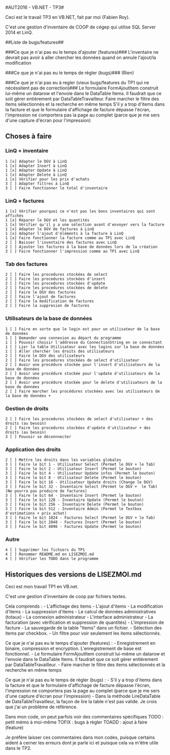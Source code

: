 ﻿#AUT2016 - VB.NET - TP3#

Ceci est le travail TP3 en VB.NET, fait par moi (Fabien Roy).

C'est une gestion d'inventaire de COOP de cégep qui utilise SQL Server 2014 et LinQ.

##Liste de bugs/features##

###Ce que je n'ai pas eu le temps d'ajouter (features)###
	L'inventaire ne devrait pas avoir à aller chercher les données quand on annule l'ajout/la modification

###Ce que je n'ai pas eu le temps de règler (bugs)###
	(Rien)

###Ce que je n'ai pas eu à regler (vieux bugs/features du TP1 qui ne nécéssitent pas de correction)###
	Le formulaire FormAjoutItem construit lui-même un datarow et l'envoie dans le DataTable Items. Il faudrait que ce soit gèrer entièrement par DataTableTravailleur.
	Faire marcher le filtre des items sélectionnés et la recherche en même temps
	S'il y a trop d'items dans la facture et que le formulaire d'affichage de facture dépasse l'écran, l'impression ne comportera pas la page au complet (parce que je me sers d'une capture d'écran pour l'impression)

## Choses à faire ##

### LinQ + inventaire ###

	1 [x] Adapter le DGV à LinQ
	1 [x] Adapter Insert à LinQ
	1 [x] Adapter Update à LinQ
	1 [x] Adapter Delete à LinQ
	1 [x] Vérifier pour les prix d'achats
	3 [ ] Adapter filtres à LinQ
	3 [ ] Faire fonctionner le total d'inventaire

### LinQ + factures ###

	1 [x] Vérifier pourquoi ce n'est pas les bons inventaires qui sont affichés
	1 [x] Réparer le DGV et les quantités
	1 [x] Vérifier qu'il y a une sélection avant d'envoyer vers la facture
	1 [x] Adapter le DGV de factures à LinQ
	1 [x] Adapter l'ajout d'éléments à la facture à LinQ
	1 [x] Faire fonctionner la facture comme au TP1 avec LinQ
	2 [ ] Baisser l'inventaire des factures avec LinQ
	2 [ ] Ajouter les factures à la base de données lors de la création
	3 [ ] Faire fonctionner l'impression comme au TP1 avec LinQ

### Tab des factures ###
	
	2 [ ] Faire les procedures stockées de select
	2 [ ] Faire les procedures stockées d'insert
	2 [ ] Faire les procedures stockées d'update
	2 [ ] Faire les procedures stockées de delete
	2 [ ] Faire le DGV des factures
	2 [ ] Faire l'ajout de factures
	2 [ ] Faire la modification de factures
	2 [ ] Faire la suppresion de factures

### Utilisateurs de la base de données ###

	1 [ ] Faire en sorte que le login est pour un utilisateur de la base de données
	1 [ ] Demander une connexion au départ du programme
	1 [ ] Pouvoir choisir l'addresse du ConnectionString en se connectant
	1 [ ] Lier la table Utilisateur avec les logins sur la base de données
	1 [ ] Aller chercher les droits des utilisateurs
	2 [ ] Faire le DGV des utilisateurs
	2 [ ] Faire les procedures stockées de select d'utilisateur
	2 [ ] Avoir une procédure stockée pour l'insert d'utilisateurs de la base de données
	2 [ ] Avoir une procédure stockée pour l'update d'utilisateurs de la base de données
	2 [ ] Avoir une procédure stockée pour le delete d'utilisateurs de la base de données
	2 [ ] Faire marcher les procédures stockées avec les utilisateurs de la base de données + 

### Gestion de droits ###

	2 [ ] Faire les procedures stockées de select d'utilisateur + des droits (au besoin)
	2 [ ] Faire les procedures stockées d'update d'utilisateur + des droits (au besoin)
	3 [ ] Pouvoir se déconnnecter

### Application des droits ###

	2 [ ] Mettre les droits dans les variables globales
	3 [ ] Faire le bit 1 - Utilisateur Select (Permet le DGV + le Tab)
	3 [ ] Faire le bit 2 - Utilisateur Insert (Permet le bouton)
	3 [ ] Faire le bit 4 - Utilisateur Update infos (Permet le bouton)
	3 [ ] Faire le bit 8 - Utilisateur Delete (Permet le bouton)
	3 [ ] Faire le bit 16 - Utilisateur Update droits (Change le DGV)
	3 [ ] Faire le bit 32 - Inventaire Select (Permet le DGV +  le Tab) (Ne pourra pas produire de factures)
	3 [ ] Faire le bit 64 - Inventaire Insert (Permet le bouton)
	3 [ ] Faire le bit 128 - Inventaire Update (Permet le bouton)
	3 [ ] Faire le bit 256 - Inventaire Delete (Permet le bouton)
	3 [ ] Faire le bit 512 - Inventaire Admin (Permet le Textbox d'estimations + prix achat)
	3 [ ] Faire le bit 1024 - Factures Select (Permet le DGV + le Tab)
	3 [ ] Faire le bit 2048 - Factures Insert (Permet le bouton)
	3 [ ] Faire le bit 4096 - Factures Update (Permet le bouton)

### Autre ###
	
	4 [ ] Supprimer les fichiers du TP1
	4 [ ] Renommer README.md en LISEZMOI.md
	4 [ ] Vérifier les TODO dans le programme

## Historiques des versions de LISEZMOI.md ##

Ceci est mon travail TP1 en VB.net.

C'est une gestion d'inventaire de coop par fichiers textes.

Cela comprends :
	- L'affichage des items
	- L'ajout d'items
	- La modification d'items
	- La suppression d'items
	- Le calcul de données administratives (totaux)
	- La connexion administrateur
	- L'interface administrateur
	- La facturation (avec vérification et suppression de quantités)
	- L'impression de facture
	- La sauvegarde de la table "Items" dans un fichier.
	- Sélection des items par checkbox.
	- Un filtre pour voir seulement les items sélectionnés.

Ce que je n'ai pas eu le temps d'ajouter (features) : 
	- Enregistrement en binaire, compression et encryption. L'enregistrement de base est fonctionnel.
	- Le formulaire FormAjoutItem construit lui-même un datarow et l'envoie dans le DataTable Items. Il faudrait que ce soit gèrer entièrement par DataTableTravailleur.
	- Faire marcher le filtre des items sélectionnés et la recherche en même temps

Ce que je n'ai pas eu le temps de règler (bugs) : 
	- S'il y a trop d'items dans la facture et que le formulaire d'affichage de facture dépasse l'écran, l'impression ne comportera pas la page au complet (parce que je me sers d'une capture d'écran pour l'impression)
	- Dans la méthode LireDataTable de DataTableTravailleur, la façon de lire la table n'est pas valide. Je crois que j'ai un problème de référence.

Dans mon code, on peut parfois voir des commentaires spécifiques
	TODO : petit mémo à moi-même
	TOFIX : bugs à règler
	TOADD : ajout à faire (feature)

Je préfère laisser ces commentaires dans mon codes, puisque certains aident à cerner les erreurs dont je parle ici et puisque cela va m'être utile dans le TP2.